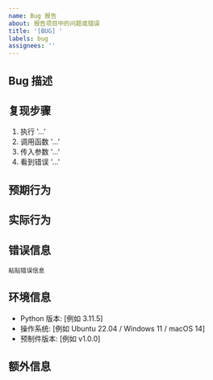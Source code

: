 ```yaml
---
name: Bug 报告
about: 报告项目中的问题或错误
title: '[BUG] '
labels: bug
assignees: ''
---
```


## Bug 描述

<!-- 清晰简洁地描述这个 Bug -->

## 复现步骤

<!-- 提供详细的复现步骤 -->

1. 执行 '...'
2. 调用函数 '...'
3. 传入参数 '...'
4. 看到错误 '...'

## 预期行为

<!-- 描述你期望发生什么 -->

## 实际行为

<!-- 描述实际发生了什么 -->

## 错误信息

<!-- 如果有错误消息或堆栈跟踪，请粘贴在此 -->

```
粘贴错误信息
```

## 环境信息

- Python 版本: [例如 3.11.5]
- 操作系统: [例如 Ubuntu 22.04 / Windows 11 / macOS 14]
- 预制件版本: [例如 v1.0.0]

## 额外信息

<!-- 其他相关的日志、截图或信息 -->
